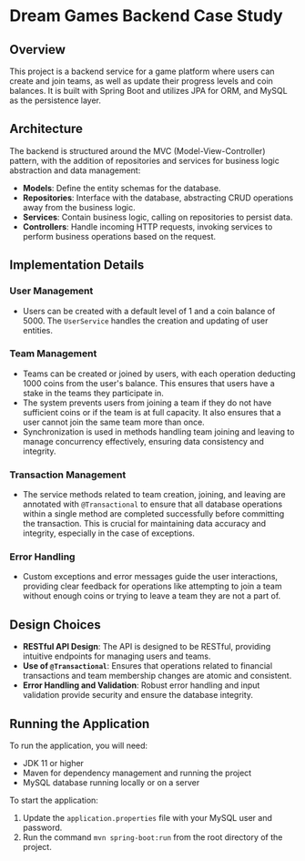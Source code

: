 # Dream Games Backend Case Study

## Overview
This project is a backend service for a game platform where users can create and join teams, as well as update their progress levels and coin balances. It is built with Spring Boot and utilizes JPA for ORM, and MySQL as the persistence layer.

## Architecture
The backend is structured around the MVC (Model-View-Controller) pattern, with the addition of repositories and services for business logic abstraction and data management:

- **Models**: Define the entity schemas for the database.
- **Repositories**: Interface with the database, abstracting CRUD operations away from the business logic.
- **Services**: Contain business logic, calling on repositories to persist data.
- **Controllers**: Handle incoming HTTP requests, invoking services to perform business operations based on the request.

## Implementation Details

### User Management
- Users can be created with a default level of 1 and a coin balance of 5000. The `UserService` handles the creation and updating of user entities.

### Team Management
- Teams can be created or joined by users, with each operation deducting 1000 coins from the user's balance. This ensures that users have a stake in the teams they participate in.
- The system prevents users from joining a team if they do not have sufficient coins or if the team is at full capacity. It also ensures that a user cannot join the same team more than once.
- Synchronization is used in methods handling team joining and leaving to manage concurrency effectively, ensuring data consistency and integrity.

### Transaction Management
- The service methods related to team creation, joining, and leaving are annotated with `@Transactional` to ensure that all database operations within a single method are completed successfully before committing the transaction. This is crucial for maintaining data accuracy and integrity, especially in the case of exceptions.

### Error Handling
- Custom exceptions and error messages guide the user interactions, providing clear feedback for operations like attempting to join a team without enough coins or trying to leave a team they are not a part of.

## Design Choices
- **RESTful API Design**: The API is designed to be RESTful, providing intuitive endpoints for managing users and teams.
- **Use of `@Transactional`**: Ensures that operations related to financial transactions and team membership changes are atomic and consistent.
- **Error Handling and Validation**: Robust error handling and input validation provide security and ensure the database integrity.

## Running the Application
To run the application, you will need:
- JDK 11 or higher
- Maven for dependency management and running the project
- MySQL database running locally or on a server

To start the application:
1. Update the `application.properties` file with your MySQL user and password.
2. Run the command `mvn spring-boot:run` from the root directory of the project.